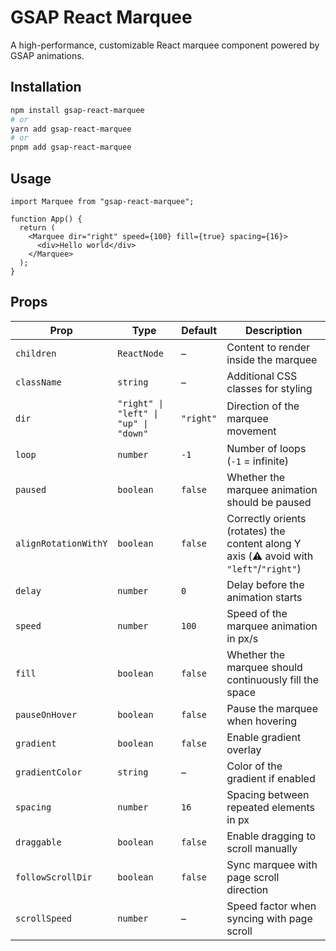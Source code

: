 # GSAP React Marquee

A high-performance, customizable React marquee component powered by GSAP animations.

## Installation

```bash
npm install gsap-react-marquee
# or
yarn add gsap-react-marquee
# or
pnpm add gsap-react-marquee
```

## Usage

```tsx
import Marquee from "gsap-react-marquee";

function App() {
  return (
    <Marquee dir="right" speed={100} fill={true} spacing={16}>
      <div>Hello world</div>
    </Marquee>
  );
}
```

## Props

| Prop                 | Type                                  | Default   | Description                                                                             |
| -------------------- | ------------------------------------- | --------- | --------------------------------------------------------------------------------------- |
| `children`           | `ReactNode`                           | –         | Content to render inside the marquee                                                    |
| `className`          | `string`                              | –         | Additional CSS classes for styling                                                      |
| `dir`                | `"right" \| "left" \| "up" \| "down"` | `"right"` | Direction of the marquee movement                                                       |
| `loop`               | `number`                              | `-1`      | Number of loops (`-1` = infinite)                                                       |
| `paused`             | `boolean`                             | `false`   | Whether the marquee animation should be paused                                          |
| `alignRotationWithY` | `boolean`                             | `false`   | Correctly orients (rotates) the content along Y axis (⚠️ avoid with `"left"`/`"right"`) |
| `delay`              | `number`                              | `0`       | Delay before the animation starts                                                       |
| `speed`              | `number`                              | `100`     | Speed of the marquee animation in px/s                                                  |
| `fill`               | `boolean`                             | `false`   | Whether the marquee should continuously fill the space                                  |
| `pauseOnHover`       | `boolean`                             | `false`   | Pause the marquee when hovering                                                         |
| `gradient`           | `boolean`                             | `false`   | Enable gradient overlay                                                                 |
| `gradientColor`      | `string`                              | –         | Color of the gradient if enabled                                                        |
| `spacing`            | `number`                              | `16`      | Spacing between repeated elements in px                                                 |
| `draggable`          | `boolean`                             | `false`   | Enable dragging to scroll manually                                                      |
| `followScrollDir`    | `boolean`                             | `false`   | Sync marquee with page scroll direction                                                 |
| `scrollSpeed`        | `number`                              | –         | Speed factor when syncing with page scroll                                              |
